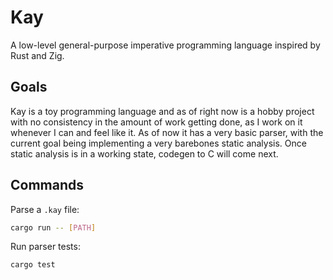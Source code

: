 # Kay

A low-level general-purpose imperative programming language inspired by Rust and Zig.

## Goals

Kay is a toy programming language and as of right now is a hobby project with no consistency in the amount of work getting done, as I work on it whenever I can and feel like it. As of now it has a very basic parser, with the current goal being implementing a very barebones static analysis. Once static analysis is in a working state, codegen to C will come next.

## Commands

Parse a `.kay` file:

```sh
cargo run -- [PATH]
```

Run parser tests:

```sh
cargo test
```
